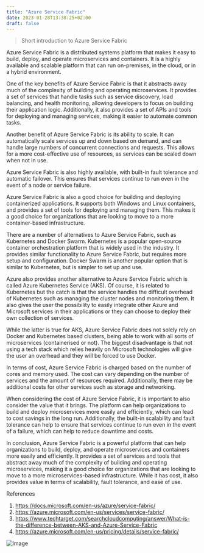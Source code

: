 ```yaml
---
title: "Azure Service Fabric"
date: 2023-01-28T13:38:25+02:00
draft: false
---
```


> Short introduction to Azure Service Fabric

Azure Service Fabric is a distributed systems platform that makes it easy to build, deploy, and operate microservices and containers. It is a highly available and scalable platform that can run on-premises, in the cloud, or in a hybrid environment.

One of the key benefits of Azure Service Fabric is that it abstracts away much of the complexity of building and operating microservices. It provides a set of services that handle tasks such as service discovery, load balancing, and health monitoring, allowing developers to focus on building their application logic. Additionally, it also provides a set of APIs and tools for deploying and managing services, making it easier to automate common tasks.

Another benefit of Azure Service Fabric is its ability to scale. It can automatically scale services up and down based on demand, and can handle large numbers of concurrent connections and requests. This allows for a more cost-effective use of resources, as services can be scaled down when not in use.

Azure Service Fabric is also highly available, with built-in fault tolerance and automatic failover. This ensures that services continue to run even in the event of a node or service failure.

Azure Service Fabric is also a good choice for building and deploying containerized applications. It supports both Windows and Linux containers, and provides a set of tools for deploying and managing them. This makes it a good choice for organizations that are looking to move to a more container-based infrastructure.

There are a number of alternatives to Azure Service Fabric, such as Kubernetes and Docker Swarm. Kubernetes is a popular open-source container orchestration platform that is widely used in the industry. It provides similar functionality to Azure Service Fabric, but requires more setup and configuration. Docker Swarm is another popular option that is similar to Kubernetes, but is simpler to set up and use.

Azure also provides another alternative to Azure Service Fabric which is called Azure Kubernetes Service (AKS). Of course, it is related to Kubernetes but the catch is that the service handles the difficult overhead of Kubernetes such as managing the cluster nodes and monitoring them. It also gives the user the possibility to easily integrate other Azure and Microsoft services in their applications or they can choose to deploy their own collection of services.

While the latter is true for AKS, Azure Service Fabric does not solely rely on Docker and Kubernetes based clusters, being able to work with all sorts of microservices (containerised or not). The biggest disadvantage is that not using a tech stack which relies heavily on Microsoft technologies will give the user an overhead and they will be forced to use Docker.

In terms of cost, Azure Service Fabric is charged based on the number of cores and memory used. The cost can vary depending on the number of services and the amount of resources required. Additionally, there may be additional costs for other services such as storage and networking.

When considering the cost of Azure Service Fabric, it is important to also consider the value that it brings. The platform can help organizations to build and deploy microservices more easily and efficiently, which can lead to cost savings in the long run. Additionally, the built-in scalability and fault tolerance can help to ensure that services continue to run even in the event of a failure, which can help to reduce downtime and costs.

In conclusion, Azure Service Fabric is a powerful platform that can help organizations to build, deploy, and operate microservices and containers more easily and efficiently. It provides a set of services and tools that abstract away much of the complexity of building and operating microservices, making it a good choice for organizations that are looking to move to a more microservices-based infrastructure. While it has cost, it also provides value in terms of scalability, fault tolerance, and ease of use.

References

1. https://docs.microsoft.com/en-us/azure/service-fabric/
2. https://azure.microsoft.com/en-us/services/service-fabric/
3. https://www.techtarget.com/searchcloudcomputing/answer/What-is-the-difference-between-AKS-and-Azure-Service-Fabric
4. https://azure.microsoft.com/en-us/pricing/details/service-fabric/

![Image](/images/img.png)
